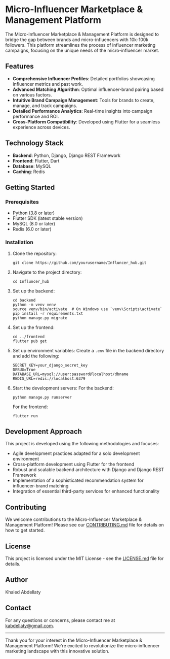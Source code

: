 # Micro-Influencer Marketplace & Management Platform

The Micro-Influencer Marketplace & Management Platform is designed to bridge the gap between brands and micro-influencers with 10k-100k followers. This platform streamlines the process of influencer marketing campaigns, focusing on the unique needs of the micro-influencer market.

## Features

- **Comprehensive Influencer Profiles**: Detailed portfolios showcasing influencer metrics and past work.
- **Advanced Matching Algorithm**: Optimal influencer-brand pairing based on various factors.
- **Intuitive Brand Campaign Management**: Tools for brands to create, manage, and track campaigns.
- **Detailed Performance Analytics**: Real-time insights into campaign performance and ROI.
- **Cross-Platform Compatibility**: Developed using Flutter for a seamless experience across devices.

## Technology Stack

- **Backend**: Python, Django, Django REST Framework
- **Frontend**: Flutter, Dart
- **Database**: MySQL
- **Caching**: Redis

## Getting Started

### Prerequisites

- Python (3.8 or later)
- Flutter SDK (latest stable version)
- MySQL (8.0 or later)
- Redis (6.0 or later)

### Installation

1. Clone the repository:
   ```
   git clone https://github.com/yourusername/Influncer_hub.git
   ```

2. Navigate to the project directory:
   ```
   cd Influncer_hub
   ```

3. Set up the backend:
   ```
   cd backend
   python -m venv venv
   source venv/bin/activate  # On Windows use `venv\Scripts\activate`
   pip install -r requirements.txt
   python manage.py migrate
   ```

4. Set up the frontend:
   ```
   cd ../frontend
   flutter pub get
   ```

5. Set up environment variables:
   Create a `.env` file in the backend directory and add the following:
   ```
   SECRET_KEY=your_django_secret_key
   DEBUG=True
   DATABASE_URL=mysql://user:password@localhost/dbname
   REDIS_URL=redis://localhost:6379
   ```

6. Start the development servers:
   For the backend:
   ```
   python manage.py runserver
   ```
   For the frontend:
   ```
   flutter run
   ```

## Development Approach

This project is developed using the following methodologies and focuses:

- Agile development practices adapted for a solo development environment
- Cross-platform development using Flutter for the frontend
- Robust and scalable backend architecture with Django and Django REST Framework
- Implementation of a sophisticated recommendation system for influencer-brand matching
- Integration of essential third-party services for enhanced functionality

## Contributing

We welcome contributions to the Micro-Influencer Marketplace & Management Platform! Please see our [CONTRIBUTING.md](contributing.md) file for details on how to get started.

## License

This project is licensed under the MIT License - see the [LICENSE.md](license.md) file for details.

## Author

Khaled Abdellaty


## Contact

For any questions or concerns, please contact me at kabdellaty@gmail.com.

---

Thank you for your interest in the Micro-Influencer Marketplace & Management Platform! We're excited to revolutionize the micro-influencer marketing landscape with this innovative solution.
